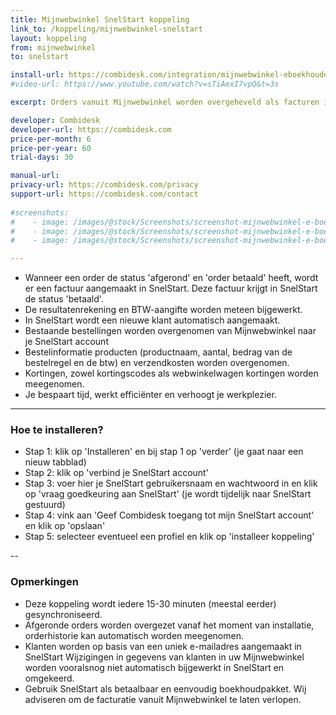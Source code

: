```yaml
---
title: Mijnwebwinkel SnelStart koppeling
link_to: /koppeling/mijnwebwinkel-snelstart
layout: koppeling
from: mijnwebwinkel
to: snelstart

install-url: https://combidesk.com/integration/mijnwebwinkel-eboekhouden
#video-url: https://www.youtube.com/watch?v=sTiAexI7vpQ&t=3s

excerpt: Orders vanuit Mijnwebwinkel worden overgeheveld als facturen in SnelStart. 

developer: Combidesk  
developer-url: https://combidesk.com
price-per-month: 6
price-per-year: 60
trial-days: 30

manual-url: 
privacy-url: https://combidesk.com/privacy
support-url: https://combidesk.com/contact
      
#screenshots:
#    - image: /images/@stock/Screenshots/screenshot-mijnwebwinkel-e-boekhouden-1.png
#    - image: /images/@stock/Screenshots/screenshot-mijnwebwinkel-e-boekhouden-2.gif
#    - image: /images/@stock/Screenshots/screenshot-mijnwebwinkel-e-boekhouden-3.png

---
```


* Wanneer een order de status 'afgerond' en 'order betaald' heeft, wordt er een factuur aangemaakt in SnelStart. Deze factuur krijgt in SnelStart de status 'betaald'.
* De resultatenrekening en BTW-aangifte worden meteen bijgewerkt.
* In SnelStart wordt een nieuwe klant automatisch aangemaakt.
* Bestaande bestellingen worden overgenomen van Mijnwebwinkel naar je SnelStart account
* Bestelinformatie producten (productnaam, aantal, bedrag van de bestelregel en de btw) en verzendkosten worden overgenomen.
* Kortingen, zowel kortingscodes als webwinkelwagen kortingen worden meegenomen.
* Je bespaart tijd, werkt efficiënter en verhoogt je werkplezier.

---

### Hoe te installeren?
* Stap 1: klik op 'Installeren' en bij stap 1 op 'verder' (je gaat naar een nieuw tabblad)
* Stap 2: klik op 'verbind je SnelStart account'
* Stap 3: voer hier je SnelStart gebruikersnaam en wachtwoord in en klik op 'vraag goedkeuring aan SnelStart' (je wordt tijdelijk naar SnelStart gestuurd)
* Stap 4: vink aan 'Geef Combidesk toegang tot mijn SnelStart account' en klik op 'opslaan'
* Stap 5: selecteer eventueel een profiel en klik op 'installeer koppeling'

--

### Opmerkingen
* Deze koppeling wordt iedere 15-30 minuten (meestal eerder) gesynchroniseerd.
* Afgeronde orders worden overgezet vanaf het moment van installatie, orderhistorie kan automatisch worden meegenomen.
* Klanten worden op basis van een uniek e-mailadres aangemaakt in SnelStart Wijzigingen in gegevens van klanten in uw Mijnwebwinkel worden vooralsnog niet automatisch bijgewerkt in SnelStart en omgekeerd.
* Gebruik SnelStart als betaalbaar en eenvoudig boekhoudpakket. Wij adviseren om de facturatie vanuit Mijnwebwinkel te laten verlopen.